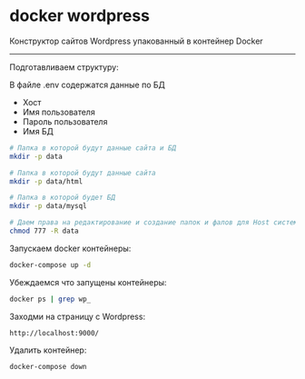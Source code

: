 # docker wordpress

Конструктор сайтов Wordpress упакованный в контейнер Docker

---

Подготавливаем структуру:

В файле .env содержатся данные по БД
- Хост
- Имя пользователя
- Пароль пользователя
- Имя БД

```bash
# Папка в которой будут данные сайта и БД
mkdir -p data

# Папка в которой будут данные сайта
mkdir -p data/html

# Папка в которой будет БД
mkdir -p data/mysql

# Даем права на редактирование и создание папок и фалов для Host системы
chmod 777 -R data
```

Запускаем docker контейнеры:
```bash
docker-compose up -d
```

Убеждаемся что запущены контейнеры:
```bash
docker ps | grep wp_
```

Заходми на страницу с Wordpress:
```text
http://localhost:9000/
```

Удалить контейнер:
```bash
docker-compose down
```